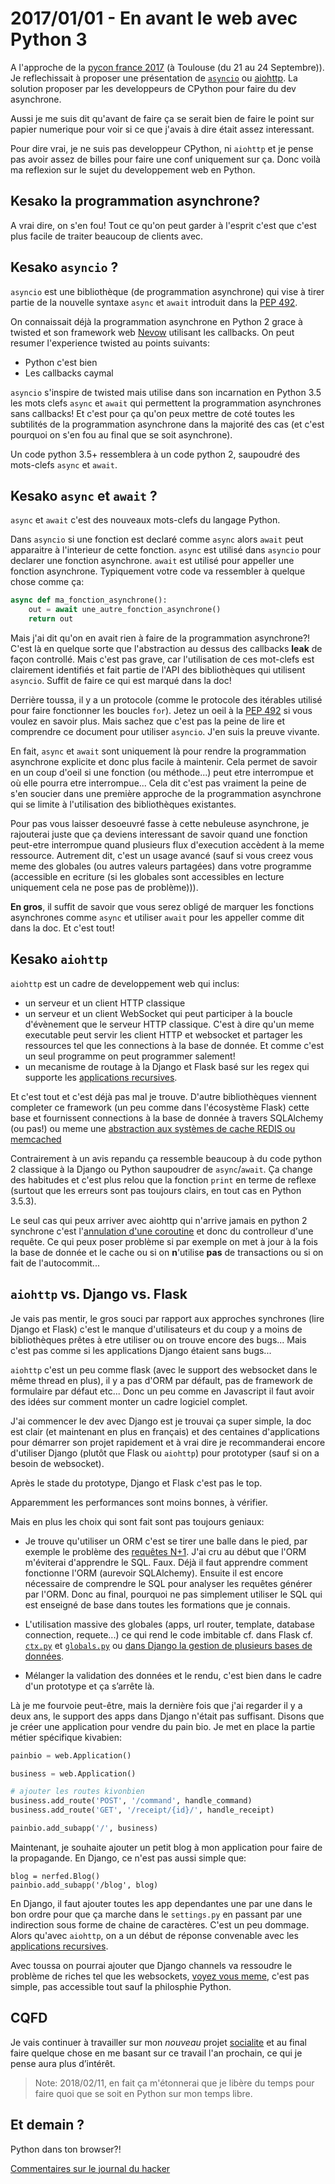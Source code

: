 # 2017/01/01 - En avant le web avec Python 3

A l'approche de la [pycon france 2017](https://www.pycon.fr/2017/) (à
Toulouse (du 21 au 24 Septembre)). Je reflechissait à proposer une
présentation de [`asyncio`](https://docs.python.org/3/library/asyncio.html)
ou [aiohttp](https://aiohttp.readthedocs.io/). La solution proposer par
les developpeurs de CPython pour faire du dev asynchrone.

Aussi je me suis dit qu'avant de faire ça se serait bien de faire le
point sur papier numerique pour voir si ce que j'avais à dire était
assez interessant.

Pour dire vrai, je ne suis pas developpeur CPython, ni `aiohttp` et je
pense pas avoir assez de billes pour faire une conf uniquement sur
ça. Donc voilà ma reflexion sur le sujet du developpement web en
Python.

## Kesako la programmation asynchrone?

A vrai dire, on s'en fou! Tout ce qu'on peut garder à l'esprit c'est
que c'est plus facile de traiter beaucoup de clients avec.

## Kesako `asyncio` ?

`asyncio` est une bibliothèque (de programmation asynchrone) qui vise
à tirer partie de la nouvelle syntaxe `async` et `await` introduit
dans la [PEP 492](https://www.python.org/dev/peps/pep-0492/).

On connaissait déjà la programmation asynchrone en Python 2 grace à
twisted et son framework
web [Nevow](https://en.wikipedia.org/wiki/Nevow) utilisant les
callbacks. On peut resumer l'experience twisted au points suivants:

- Python c'est bien
- Les callbacks caymal

`asyncio` s'inspire de twisted mais utilise dans son incarnation en
Python 3.5 les mots clefs `async` et `await` qui permettent la
programmation asynchrones sans callbacks! Et c'est pour ça qu'on peux
mettre de coté toutes les subtilités de la programmation asynchrone
dans la majorité des cas (et c'est pourquoi on s'en fou au final que
se soit asynchrone).

Un code python 3.5+ ressemblera à un code python 2, saupoudré des
mots-clefs `async` et `await`.

## Kesako `async` et `await` ?

`async` et `await` c'est des nouveaux mots-clefs du langage Python.

Dans `asyncio` si une fonction est declaré comme `async` alors `await`
peut apparaitre à l'interieur de cette fonction. `async` est utilisé
dans `asyncio` pour declarer une fonction asynchrone. `await` est
utilisé pour appeller une fonction asynchrone. Typiquement votre code
va ressembler à quelque chose comme ça:

```python
async def ma_fonction_asynchrone():
    out = await une_autre_fonction_asynchrone()
    return out
```

Mais j'ai dit qu'on en avait rien à faire de la programmation
asynchrone?! C'est là en quelque sorte que l'abstraction au dessus des
callbacks **leak** de façon controllé. Mais c'est pas grave, car
l'utilisation de ces mot-clefs est clairement identifiés et fait
partie de l'API des bibliothèques qui utilisent `asyncio`. Suffit de
faire ce qui est marqué dans la doc!

Derrière toussa, il y a un protocole (comme le protocole des itérables
utilisé pour faire fonctionner les boucles `for`). Jetez un oeil à
la [PEP 492](https://www.python.org/dev/peps/pep-0492/) si vous voulez
en savoir plus. Mais sachez que c'est pas la peine de lire et
comprendre ce document pour utiliser `asyncio`.  J'en suis la preuve
vivante.

En fait, `async` et `await` sont uniquement là pour rendre la
programmation asynchrone explicite et donc plus facile à
maintenir. Cela permet de savoir en un coup d'oeil si une fonction (ou
méthode...) peut etre interrompue et où elle pourra etre
interrompue... Cela dit c'est pas vraiment la peine de s'en soucier
dans une première approche de la programmation asynchrone qui se
limite à l'utilisation des bibliothèques existantes.

Pour pas vous laisser desoeuvré fasse à cette nebuleuse asynchrone, je
rajouterai juste que ça deviens interessant de savoir quand une
fonction peut-etre interrompue quand plusieurs flux d'execution
accèdent à la meme ressource. Autrement dit, c'est un usage avancé
(sauf si vous creez vous meme des globales (ou autres valeurs
partagées) dans votre programme (accessible en ecriture (si les
globales sont accessibles en lecture uniquement cela ne pose pas de
problème))).

**En gros**, il suffit de savoir que vous serez obligé de marquer les
fonctions asynchrones comme `async` et utiliser `await` pour les
appeller comme dit dans la doc. Et c'est tout!

## Kesako `aiohttp`

`aiohttp` est un cadre de developpement web qui inclus:

- un serveur et un client HTTP classique
- un serveur et un client WebSocket qui peut participer à la boucle
  d'évènement que le serveur HTTP classique. C'est à dire qu'un meme
  executable peut servir les client HTTP et websocket et partager les
  ressources tel que les connections à la base de donnée. Et comme
  c'est un seul programme on peut programmer salement!
- un mecanisme de routage à la Django et Flask basé sur les regex qui
  supporte
  les
  [applications recursives](http://aiohttp.readthedocs.io/en/stable/web.html#nested-applications).

Et c'est tout et c'est déjà pas mal je trouve. D'autre bibliothèques
viennent completer ce framework (un peu comme dans l'écosystème Flask)
cette base et fournissent connections à la base de donnée à travers
SQLAlchemy (ou pas!) ou meme
une
[abstraction aux systèmes de cache REDIS ou memcached](https://github.com/argaen/aiocache)

Contrairement à un avis repandu ça ressemble beaucoup à du code python
2 classique à la Django ou Python saupoudrer de `async`/`await`. Ça
change des habitudes et c'est plus relou que la fonction `print` en
terme de reflexe (surtout que les erreurs sont pas toujours clairs, en
tout cas en Python 3.5.3).

Le seul cas qui peux arriver avec aiohttp qui n'arrive jamais en
python 2 synchrone c'est
l'[annulation d'une coroutine](https://github.com/aio-libs/aiohttp/issues/2098) et
donc du controlleur d'une requête. Ce qui peux poser problème si par
exemple on met à jour à la fois la base de donnée et le cache ou si on
**n**'utilise **pas** de transactions ou si on fait de l'autocommit...

## `aiohttp` vs. Django vs. Flask

Je vais pas mentir, le gros souci par rapport aux approches synchrones
(lire Django et Flask) c'est le manque d'utilisateurs et du coup y a
moins de bibliothèques prêtes à etre utiliser ou on trouve encore des
bugs... Mais c'est pas comme si les applications Django étaient sans
bugs...

`aiohttp` c'est un peu comme flask (avec le support des websocket dans
le même thread en plus), il y a pas d'ORM par défault, pas de
framework de formulaire par défaut etc... Donc un peu comme en
Javascript il faut avoir des idées sur comment monter un cadre
logiciel complet.

J'ai commencer le dev avec Django est je trouvai ça super simple, la
doc est clair (et maintenant en plus en français) et des centaines
d'applications pour démarrer son projet rapidement et à vrai dire je
recommanderai encore d'utiliser Django (plutôt que Flask ou `aiohttp`)
pour prototyper (sauf si on a besoin de websocket).

Après le stade du prototype, Django et Flask c'est pas le top.

Apparemment les performances sont moins bonnes, à vérifier.

Mais en plus les choix qui sont fait sont pas toujours geniaux:

- Je trouve qu'utiliser un ORM c'est se tirer une balle dans le pied,
  par exemple le problème
  des
  [requêtes N+1](https://stackoverflow.com/questions/97197/what-is-n1-select-query-issue).
  J'ai cru au début que l'ORM m'éviterai d'apprendre le
  SQL. Faux. Déjà il faut apprendre comment fonctionne l'ORM (aurevoir
  SQLAlchemy). Ensuite il est encore nécessaire de comprendre le SQL
  pour analyser les requêtes générer par l'ORM. Donc au final,
  pourquoi ne pas simplement utiliser le SQL qui est enseigné de base
  dans toutes les formations que je connais.

- L'utilisation massive des globales (apps, url router, template, database
  connection, requete...) ce qui rend le code imbitable cf. dans
  Flask
  cf. [`ctx.py`](https://github.com/pallets/flask/blob/master/flask/ctx.py) et
  [`globals.py`](https://github.com/pallets/flask/blob/master/flask/globals.py) ou
  [dans Django la gestion de plusieurs bases de données](https://docs.djangoproject.com/fr/1.11/topics/db/multi-db/).

- Mélanger la validation des données et le rendu, c'est bien dans le cadre
d'un prototype et ça s’arrête là.

Là je me fourvoie peut-être, mais la dernière fois que j'ai regarder
il y a deux ans, le support des apps dans Django n'était pas
suffisant.  Disons que je créer une application pour vendre du pain
bio. Je met en place la partie métier spécifique kivabien:

```python
painbio = web.Application()

business = web.Application()

# ajouter les routes kivonbien
business.add_route('POST', '/command', handle_command)
business.add_route('GET', '/receipt/{id}/', handle_receipt)

painbio.add_subapp('/', business)
```

Maintenant, je souhaite ajouter un petit blog à mon application pour
faire de la propagande. En Django, ce n'est pas aussi simple que:

```
blog = nerfed.Blog()
painbio.add_subapp('/blog', blog)
```

En Django, il faut ajouter toutes les app dependantes une par une dans
le bon ordre pour que ça marche dans le `settings.py` en passant par
une indirection sous forme de chaine de caractères. C'est un peu
dommage.  Alors qu'avec `aiohttp`, on a un début de réponse convenable
avec
les
[applications recursives](http://aiohttp.readthedocs.io/en/stable/web.html#nested-applications).

Avec toussa on pourrai ajouter que Django channels va ressoudre le
problème de riches tel que les
websockets,
[voyez vous meme](http://channels.readthedocs.io/en/stable/index.html),
c'est pas simple, pas accessible tout sauf la philosphie Python.

## CQFD

Je vais continuer à travailler sur mon *nouveau*
projet [socialite](https://github.com/amirouche/socialite) et au final
faire quelque chose en me basant sur ce travail l'an prochain, ce qui
je pense aura plus d’intérêt.

> Note: 2018/02/11, en fait ça m'étonnerai que je libère du temps pour
> faire quoi que se soit en Python sur mon temps libre.

## Et demain ?

Python dans ton browser?!

[Commentaires sur le journal du hacker](https://www.journalduhacker.net/s/otns6m/en_avant_le_web_avec_python)
